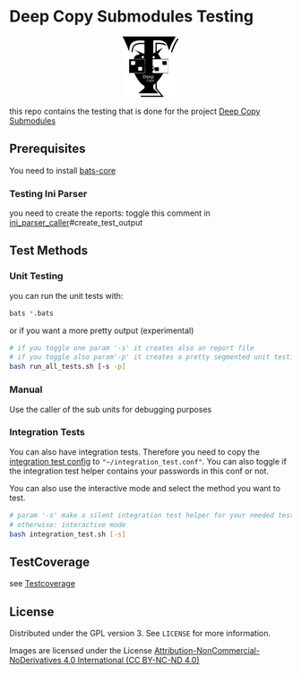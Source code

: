 # Deep Copy Submodules Testing

<p align="center">
    <img src="img/Testing_Logo.png" alt="Logo" width="100" height="108">
</p>

this repo contains the testing that is done for the project [Deep Copy Submodules](todo)

## Prerequisites

You need to install [bats-core](https://github.com/bats-core/bats-core)

### Testing Ini Parser

 you need to create the reports:
toggle this comment in [ini_parser_caller](manual/ini_parser_caller.sh)#create_test_output

## Test Methods

### Unit Testing

you can run the unit tests with:

```bash
bats *.bats

```

or if you want a more pretty output (experimental)

```bash
# if you toggle one param '-s' it creates also an report file
# if you toggle also param'-p' it creates a pretty segmented unit testing report
bash run_all_tests.sh [-s -p]
```

### Manual

Use the caller of the sub units for debugging purposes

### Integration Tests

You can also have integration tests.
Therefore you need to copy the [integration test config](integration_test/integration_test.conf) to `"~/integration_test.conf"`. You can also toggle if the integration test helper contains your passwords in this conf or not.

You can also use the interactive mode and select the method you want to test.

```bash
# param '-s' make a silent integration test helper for your needed testing commands
# otherwise: interactive mode
bash integration_test.sh [-s]
```

## TestCoverage

see [Testcoverage](testcoverage.md)

## License
Distributed under the GPL version 3. See `LICENSE` for more information.

Images are licensed under the License [Attribution-NonCommercial-NoDerivatives 4.0 International (CC BY-NC-ND 4.0)](https://creativecommons.org/licenses/by-nc-nd/4.0/)
